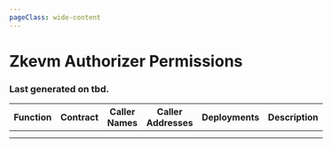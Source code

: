 ```yaml
---
pageClass: wide-content
---
```


# Zkevm Authorizer Permissions

### Last generated on tbd.

| Function | Contract | Caller Names | Caller Addresses | Deployments | Description |
|----------|----------|--------------|------------------|-------------|-------------|
|          |          |              |                  |             |             |
|          |          |              |                  |             |             |

<style scoped>
table {
    display: table;
    width: 100%;
}
</style>